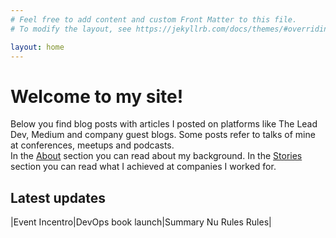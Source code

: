 ```yaml
---
# Feel free to add content and custom Front Matter to this file.
# To modify the layout, see https://jekyllrb.com/docs/themes/#overriding-theme-defaults

layout: home
---
```


<h1>Welcome to my site!</h1>

Below you find blog posts with articles I posted on platforms like The Lead Dev, Medium and company guest blogs. Some posts refer to talks of mine at conferences, meetups and podcasts.<br/>
In the [About](about.markdown) section you can read about my background. In the [Stories](references.markdown) section you can read what I achieved at companies I worked for.<br/>

<h2>Latest updates</h2>
|Event Incentro|DevOps book launch|Summary Nu Rules Rules|

